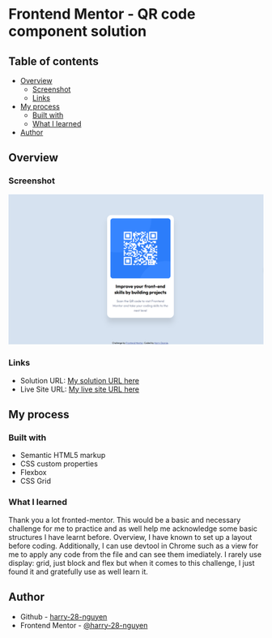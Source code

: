 # Frontend Mentor - QR code component solution

## Table of contents
- [Overview](#overview)
  - [Screenshot](#screenshot)
  - [Links](#links)
- [My process](#my-process)
  - [Built with](#built-with)
  - [What I learned](#what-i-learned)
- [Author](#author)


## Overview
### Screenshot
![](./Screenshot.png)
### Links
- Solution URL: [My solution URL here](https://github.com/harry-28-nguyen/QR_code_component.git)
- Live Site URL: [My live site URL here](https://github.com/harry-28-nguyen/QR_code_component.git)


## My process
### Built with
- Semantic HTML5 markup
- CSS custom properties
- Flexbox
- CSS Grid
### What I learned
Thank you a lot fronted-mentor. This would be a basic and necessary challenge for me to practice and as well help me acknowledge some basic structures I have learnt before. Overview, I have known to set up a layout before coding. Additionally, I can use devtool in Chrome such as a view for me to apply any code from the file and can see them imediately. I rarely use display: grid, just block and flex but when it comes to this challenge, I just found it and gratefully use as well learn it.


## Author
- Github - [harry-28-nguyen](https://github.com/harry-28-nguyen)
- Frontend Mentor - [@harry-28-nguyen](https://www.frontendmentor.io/profile/harry-28-nguyen)
